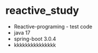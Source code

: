 # reactive_study

- Reactive-programing - test code 
- java 17
- spring-boot 3.0.4
- kkkkkkkkkkkkkkk
